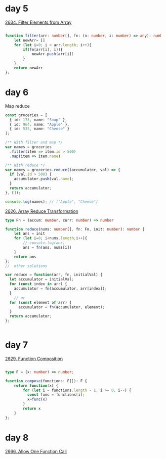 # day 5
[2634. Filter Elements from Array](https://leetcode.com/problems/filter-elements-from-array/)

```typescript

function filter(arr: number[], fn: (n: number, i: number) => any): number[] {
    let newArr= []
    for (let i=0; i < arr.length; i++){
        if(fn(arr[i], i)){
            newArr.push(arr[i])
        }
    }
    return newArr
};

```

# day 6

Map reduce
```typescript
const groceries = [
  { id: 173, name: "Soup" }, 
  { id: 964, name: "Apple" },
  { id: 535, name: "Cheese" }
];

/** With filter and map */
var names = groceries
  .filter(item => item.id > 500)
  .map(item => item.name)

/** With reduce */
var names = groceries.reduce((accumulator, val) => {
  if (val.id > 500) {
    accumulator.push(val.name);
  }
  return accumulator;
}, []);

console.log(names); // ["Apple", "Cheese"]

```
[2626. Array Reduce Transformation](https://leetcode.com/problems/array-reduce-transformation)
```typescript
type Fn = (accum: number, curr: number) => number

function reduce(nums: number[], fn: Fn, init: number): number {
    let ans = init
    for (let i=0; i<nums.length;i++){
        // console.log(ans)
        ans = fn(ans, nums[i])
    }
    return ans
};
//  other solutions

var reduce = function(arr, fn, initialVal) {
  let accumulator = initialVal;
  for (const index in arr) {
    accumulator = fn(accumulator, arr[index]);
  } 
    // or
  for (const element of arr) {
      accumulator = fn(accumulator, element);
  }
  return accumulator;
};



```

# day 7
[2629. Function Composition](https://leetcode.com/problems/function-composition/submissions/)
```Typescript

type F = (x: number) => number;

function compose(functions: F[]): F {
	return function(x) {
        for (let i = functions.length - 1; i >= 0; i--) {
          const func = functions[i];
          x=func(x)
        }
        return x
    }
};


```

# day 8

[2666. Allow One Function Call](https://leetcode.com/problems/allow-one-function-call/)

```Typescript
  

```